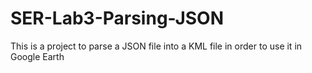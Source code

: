 # SER-Lab3-Parsing-JSON
This is a project to parse a JSON file into a KML file in order to use it in Google Earth
